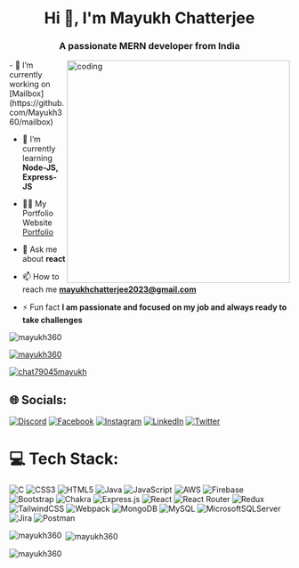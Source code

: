 <h1 align="center">Hi 👋, I'm Mayukh Chatterjee</h1>
<h3 align="center">A passionate MERN developer from India</h3>
<img align="right" alt="coding" width="400" src="https://www.lambdatest.com/resources/images/news24.gif">
- 🔭 I’m currently working on [Mailbox](https://github.com/Mayukh360/mailbox)

- 🌱 I’m currently learning **Node-JS, Express-JS**

- 👨‍💻 My Portfolio Website [Portfolio](https://mayukh360.github.io/portfolio-mayukh-react/)

- 💬 Ask me about **react**

- 📫 How to reach me **mayukhchatterjee2023@gmail.com**



- ⚡ Fun fact **I am passionate and focused on my job and always ready to take challenges**

<p align="left"> <img src="https://komarev.com/ghpvc/?username=mayukh360&label=Profile%20views&color=0e75b6&style=flat" alt="mayukh360" /> </p>

<p align="left"> <a href="https://github.com/ryo-ma/github-profile-trophy"><img src="https://github-profile-trophy.vercel.app/?username=mayukh360" alt="mayukh360" /></a> </p>

<p align="left"> <a href="https://twitter.com/chat79045mayukh" target="blank"><img src="https://img.shields.io/twitter/follow/chat79045mayukh?logo=twitter&style=for-the-badge" alt="chat79045mayukh" /></a> </p>



## 🌐 Socials:
[![Discord](https://img.shields.io/badge/Discord-%237289DA.svg?logo=discord&logoColor=white)](https://discord.gg/Mayukh#5636) [![Facebook](https://img.shields.io/badge/Facebook-%231877F2.svg?logo=Facebook&logoColor=white)](https://facebook.com/mkc360) [![Instagram](https://img.shields.io/badge/Instagram-%23E4405F.svg?logo=Instagram&logoColor=white)](https://instagram.com/mayukhchatterjee) [![LinkedIn](https://img.shields.io/badge/LinkedIn-%230077B5.svg?logo=linkedin&logoColor=white)](https://linkedin.com/in/mayukh-chatterjee-962017256) [![Twitter](https://img.shields.io/badge/Twitter-%231DA1F2.svg?logo=Twitter&logoColor=white)](https://twitter.com/Chat79045Mayukh)

# 💻 Tech Stack:
![C](https://img.shields.io/badge/c-%2300599C.svg?style=for-the-badge&logo=c&logoColor=white) ![CSS3](https://img.shields.io/badge/css3-%231572B6.svg?style=for-the-badge&logo=css3&logoColor=white) ![HTML5](https://img.shields.io/badge/html5-%23E34F26.svg?style=for-the-badge&logo=html5&logoColor=white) ![Java](https://img.shields.io/badge/java-%23ED8B00.svg?style=for-the-badge&logo=java&logoColor=white) ![JavaScript](https://img.shields.io/badge/javascript-%23323330.svg?style=for-the-badge&logo=javascript&logoColor=%23F7DF1E) ![AWS](https://img.shields.io/badge/AWS-%23FF9900.svg?style=for-the-badge&logo=amazon-aws&logoColor=white) ![Firebase](https://img.shields.io/badge/firebase-%23039BE5.svg?style=for-the-badge&logo=firebase) ![Bootstrap](https://img.shields.io/badge/bootstrap-%23563D7C.svg?style=for-the-badge&logo=bootstrap&logoColor=white) ![Chakra](https://img.shields.io/badge/chakra-%234ED1C5.svg?style=for-the-badge&logo=chakraui&logoColor=white) ![Express.js](https://img.shields.io/badge/express.js-%23404d59.svg?style=for-the-badge&logo=express&logoColor=%2361DAFB) ![React](https://img.shields.io/badge/react-%2320232a.svg?style=for-the-badge&logo=react&logoColor=%2361DAFB) ![React Router](https://img.shields.io/badge/React_Router-CA4245?style=for-the-badge&logo=react-router&logoColor=white) ![Redux](https://img.shields.io/badge/redux-%23593d88.svg?style=for-the-badge&logo=redux&logoColor=white) ![TailwindCSS](https://img.shields.io/badge/tailwindcss-%2338B2AC.svg?style=for-the-badge&logo=tailwind-css&logoColor=white) ![Webpack](https://img.shields.io/badge/webpack-%238DD6F9.svg?style=for-the-badge&logo=webpack&logoColor=black) ![MongoDB](https://img.shields.io/badge/MongoDB-%234ea94b.svg?style=for-the-badge&logo=mongodb&logoColor=white) ![MySQL](https://img.shields.io/badge/mysql-%2300f.svg?style=for-the-badge&logo=mysql&logoColor=white) ![MicrosoftSQLServer](https://img.shields.io/badge/Microsoft%20SQL%20Sever-CC2927?style=for-the-badge&logo=microsoft%20sql%20server&logoColor=white) ![Jira](https://img.shields.io/badge/jira-%230A0FFF.svg?style=for-the-badge&logo=jira&logoColor=white) ![Postman](https://img.shields.io/badge/Postman-FF6C37?style=for-the-badge&logo=postman&logoColor=white)

<p><img align="left" src="https://github-readme-stats.vercel.app/api/top-langs?username=mayukh360&show_icons=true&locale=en&layout=compact" alt="mayukh360" /></p>

<p>&nbsp;<img align="center" src="https://github-readme-stats.vercel.app/api?username=mayukh360&show_icons=true&locale=en" alt="mayukh360" /></p>

<p><img align="center" src="https://github-readme-streak-stats.herokuapp.com/?user=mayukh360&" alt="mayukh360" /></p>
